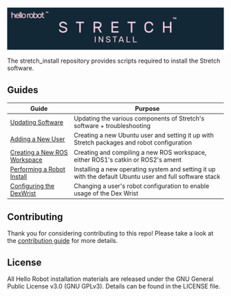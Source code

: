 ![](./docs/images/banner.png)

The stretch_install repository provides scripts required to install the Stretch software.

## Guides

| Guide                                                                                                                      | Purpose                                                                    |
|----------------------------------------------------------------------------------------------------------------------------| -------------------------------------------------------------------------- |
| [Updating Software](./docs/updating_software.md)                                                                           | Updating the various components of Stretch's software + troubleshooting |
| [Adding a New User](./docs/add_new_user.md)                                                                                | Creating a new Ubuntu user and setting it up with Stretch packages and robot configuration |
| [Creating a New ROS Workspace](./docs/ros_workspace.md)                                                                    | Creating and compiling a new ROS workspace, either ROS1's catkin or ROS2's ament |
| [Performing a Robot Install](./docs/robot_install.md)                                                                      | Installing a new operating system and setting it up with the default Ubuntu user and full software stack |
| [Configuring the DexWrist](https://docs.hello-robot.com/0.1/dex_wrist_user_guide/#appendix-installation-and-configuration) | Changing a user's robot configuration to enable usage of the Dex Wrist |

## Contributing

Thank you for considering contributing to this repo! Please take a look at the [contribution guide](./docs/contributing.md) for more details.

## License

All Hello Robot installation materials are released under the GNU General Public License v3.0 (GNU GPLv3). Details can be found in the LICENSE file.
